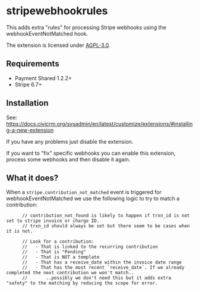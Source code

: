 # stripewebhookrules

This adds extra "rules" for processing Stripe webhooks using the webhookEventNotMatched hook.

The extension is licensed under [AGPL-3.0](LICENSE.txt).

## Requirements

* Payment Shared 1.2.2+
* Stripe 6.7+

## Installation

See: https://docs.civicrm.org/sysadmin/en/latest/customize/extensions/#installing-a-new-extension

If you have any problems just disable the extension.

If you want to "fix" specific webhooks you can enable this extension, process some webhooks and then disable it again.

## What it does?

When a `stripe.contribution_not_matched` event is triggered for webhookEventNotMatched we use the following logic to
try to match a contribution:
```
      // contribution_not_found is likely to happen if trxn_id is not set to stripe invoice or charge ID.
      // trxn_id should always be set but there seem to be cases when it is not.

      // Look for a contribution:
      //   - That is linked to the recurring contribution
      //   - That is "Pending"
      //   - That is NOT a template
      //   - That has a receive_date within the invoice date range
      //   - That has the most recent `receive_date`. If we already completed the next contribution we won't match..
      //       ..possibly we don't need this but it adds extra "safety" to the matching by reducing the scope for error.
```

